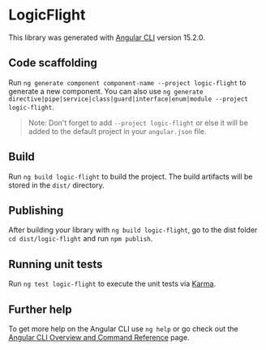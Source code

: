 # LogicFlight

This library was generated with [Angular CLI](https://github.com/angular/angular-cli) version 15.2.0.

## Code scaffolding

Run `ng generate component component-name --project logic-flight` to generate a new component. You can also use `ng generate directive|pipe|service|class|guard|interface|enum|module --project logic-flight`.
> Note: Don't forget to add `--project logic-flight` or else it will be added to the default project in your `angular.json` file. 

## Build

Run `ng build logic-flight` to build the project. The build artifacts will be stored in the `dist/` directory.

## Publishing

After building your library with `ng build logic-flight`, go to the dist folder `cd dist/logic-flight` and run `npm publish`.

## Running unit tests

Run `ng test logic-flight` to execute the unit tests via [Karma](https://karma-runner.github.io).

## Further help

To get more help on the Angular CLI use `ng help` or go check out the [Angular CLI Overview and Command Reference](https://angular.io/cli) page.
